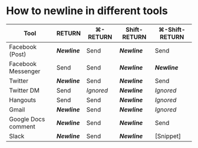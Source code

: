 # How to newline in different tools

| Tool                | RETURN        | ⌘-RETURN  | Shift-RETURN  | ⌘-Shift-RETURN |
| ------------------- | ------------- | --------- | ------------- | -------------- |
| Facebook (Post)     | **_Newline_** | Send      | **_Newline_** | Send           |
| Facebook Messenger  | Send          | Send      | **_Newline_** | **_Newline_**  |
| Twitter             | **_Newline_** | Send      | **_Newline_** | Send           |
| Twitter DM          | Send          | _Ignored_ | **_Newline_** | _Ignored_      |
| Hangouts            | Send          | Send      | **_Newline_** | _Ignored_      |
| Gmail               | **_Newline_** | Send      | **_Newline_** | _Ignored_      |
| Google Docs comment | **_Newline_** | Send      | **_Newline_** | Send           |
| Slack               | **_Newline_** | Send      | **_Newline_** | [Snippet]      |
